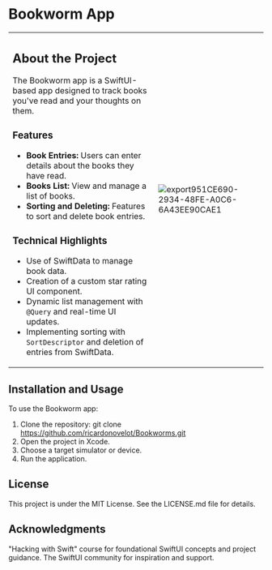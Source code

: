 # Bookworm App

<table>
<tr>
<td>

## About the Project

The Bookworm app is a SwiftUI-based app designed to track books you've read and your thoughts on them.

### Features

- **Book Entries:** Users can enter details about the books they have read.
- **Books List:** View and manage a list of books.
- **Sorting and Deleting:** Features to sort and delete book entries.

### Technical Highlights

- Use of SwiftData to manage book data.
- Creation of a custom star rating UI component.
- Dynamic list management with `@Query` and real-time UI updates.
- Implementing sorting with `SortDescriptor` and deletion of entries from SwiftData.

</td>
<td>
  
![export951CE690-2934-48FE-A0C6-6A43EE90CAE1](https://github.com/ricardonovelot/BookWorms/assets/84286086/b792b98e-516b-4435-b305-e1f33ece8049)

</td>
</tr>
</table>

## Installation and Usage

To use the Bookworm app:

1. Clone the repository: git clone https://github.com/ricardonovelot/Bookworms.git
2. Open the project in Xcode.
3. Choose a target simulator or device.
4. Run the application.

## License

This project is under the MIT License. See the LICENSE.md file for details.

## Acknowledgments

"Hacking with Swift" course for foundational SwiftUI concepts and project guidance.
The SwiftUI community for inspiration and support.
